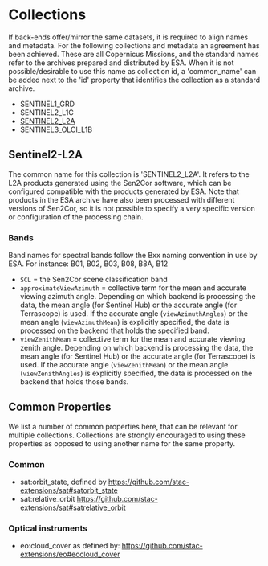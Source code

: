 # Collections

If back-ends offer/mirror the same datasets, it is required to align names and metadata. For the following collections and metadata an agreement has been achieved. These are all Copernicus Missions, and the standard names refer to the archives prepared and distributed by ESA. When it is not possible/desirable to use this name as collection id, a 'common_name' can be added next to the 'id' property that identifies the collection as a standard archive.


- SENTINEL1_GRD
- SENTINEL2_L1C
- [SENTINEL2_L2A]( ./collections#Sentinel2-L2A)
- SENTINEL3_OLCI_L1B

## Sentinel2-L2A

The common name for this collection is 'SENTINEL2_L2A'. It refers to the L2A products generated using the Sen2Cor software, which can be configured compatible with the products generated by ESA. Note that products in the ESA archive have also been processed with different versions of Sen2Cor, so it is not possible to specify a very specific version or configuration of the processing chain. 


### Bands

Band names for spectral bands follow the Bxx naming convention in use by ESA. For instance: B01, B02, B03, B08, B8A, B12

- `SCL` = the Sen2Cor scene classification band
- `approximateViewAzimuth` = collective term for the mean and accurate viewing azimuth angle. Depending on which backend is processing the data, the mean angle (for Sentinel Hub) or the accurate angle (for Terrascope) is used. If the accurate angle (`viewAzimuthAngles`) or the mean angle (`viewAzimuthMean`) is explicitly specified, the data is processed on the backend that holds the specified band.
- `viewZenithMean` = collective term for the mean and accurate viewing zenith angle. Depending on which backend is processing the data, the mean angle (for Sentinel Hub) or the accurate angle (for Terrascope) is used. If the accurate angle (`viewZenithMean`) or the mean angle (`viewZenithAngles`) is explicitly specified, the data is processed on the backend that holds those bands.

## Common Properties

We list a number of common properties here, that can be relevant for multiple collections. Collections are strongly encouraged to using these properties as opposed to using another name for the same property.

### Common

- sat:orbit_state, defined by https://github.com/stac-extensions/sat#satorbit_state
- sat:relative_orbit https://github.com/stac-extensions/sat#satrelative_orbit

### Optical instruments

- eo:cloud_cover as defined by: https://github.com/stac-extensions/eo#eocloud_cover
